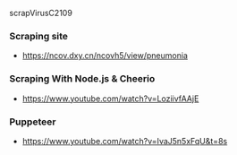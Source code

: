scrapVirusC2109

### Scraping site
- https://ncov.dxy.cn/ncovh5/view/pneumonia

### Scraping With Node.js & Cheerio
- https://www.youtube.com/watch?v=LoziivfAAjE

### Puppeteer
- https://www.youtube.com/watch?v=IvaJ5n5xFqU&t=8s
